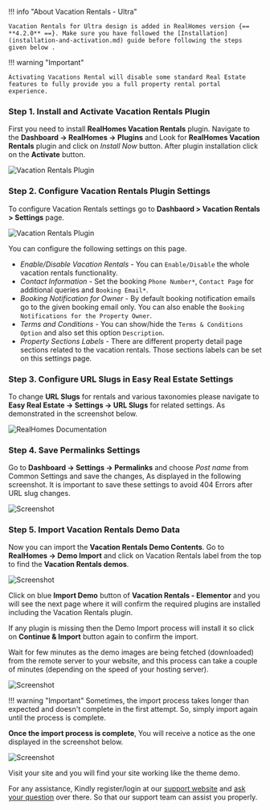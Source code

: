 !!! info "About Vacation Rentals - Ultra"

    Vacation Rentals for Ultra design is added in RealHomes version {== **4.2.0** ==}. Make sure you have followed the [Installation](installation-and-activation.md) guide before following the steps given below .

!!! warning "Important"

    Activating Vacations Rental will disable some standard Real Estate features to fully provide you a full property rental portal experience.

### **Step 1. Install and Activate Vacation Rentals Plugin**
First you need to install **RealHomes Vacation Rentals** plugin. Navigate to the **Dashboard → RealHomes → Plugins** and Look for **RealHomes Vacation Rentals** plugin and click on *Install Now* button. After plugin installation click on the **Activate** button.

![Vacation Rentals Plugin](images/vacation-rentals/installation.jpg)

### **Step 2. Configure Vacation Rentals Plugin Settings**
To configure Vacation Rentals settings go to **Dashbaord > Vacation Rentals > Settings** page.

![Vacation Rentals Plugin](images/vacation-rentals/settings.jpg)

You can configure the following settings on this page.

- *Enable/Disable Vacation Rentals* - You can `Enable/Disable` the whole vacation rentals functionality.
- *Contact Information* - Set the booking `Phone Number*`, `Contact Page` for additional queries and `Booking Email*`.
- *Booking Notification for Owner* - By default booking notification emails go to the given booking email only. You can also enable the `Booking Notifications for the Property Owner`.
- *Terms and Conditions* - You can show/hide the `Terms & Conditions Option` and also set this option `Description`.
- *Property Sections Labels* - There are different property detail page sections related to the vacation rentals. Those sections labels can be set on this settings page.


### **Step 3. Configure URL Slugs in Easy Real Estate Settings**
To change **URL Slugs** for rentals and various taxonomies please navigate to **Easy Real Estate → Settings → URL Slugs** for related settings. As demonstrated in the screenshot below.

![RealHomes Documentation](images/vacation-rentals/url-slugs-settings.jpg)

### **Step 4. Save Permalinks Settings**

Go to **Dashboard → Settings → Permalinks** and choose *Post name* from Common Settings and save the changes, As displayed in the following screenshot. It is important to save these settings to avoid 404 Errors after URL slug changes.

![Screenshot](images/import-demo/permalinks.png)

### **Step 5. Import Vacation Rentals Demo Data**

Now you can import the **Vacation Rentals Demo Contents**. Go to **RealHomes → Demo Import** and click on Vacation Rentals label from the top to find the **Vacation Rentals demos**.

![Screenshot](images/import-demo/import-demo-data.png)

Click on blue **Import Demo** button of **Vacation Rentals - Elementor** and you will see the next page where it will confirm the required plugins are installed including the Vacation Rentals plugin.

If any plugin is missing then the Demo Import process will install it so click on **Continue & Import** button again to confirm the import.

Wait for few minutes as the demo images are being fetched (downloaded) from the remote server to your website, and this process can take a couple of minutes (depending on the speed of your hosting server).

![Screenshot](images/vacation-rentals/vacation-rentals-demo-import.png)

!!! warning "Important"
    Sometimes, the import process takes longer than expected and doesn't complete in the first attempt. So, simply import again until the process is complete.

**Once the import process is complete**, You will receive a notice as the one displayed in the screenshot below.

![Screenshot](images/import-demo/all-done.png)

Visit your site and you will find your site working like the theme demo.

For any assistance, Kindly register/login at our [support website](https://support.inspirythemes.com/login-register/) and [ask your question](https://support.inspirythemes.com/ask-question/) over there. So that our support team can assist you properly.